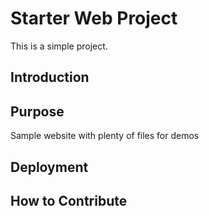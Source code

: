 # Starter Web Project

This is a simple project.

## Introduction

## Purpose

Sample website with plenty of files for demos

## Deployment

## How to Contribute